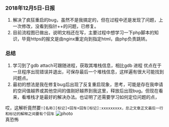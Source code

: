 ### 2018年12月5日-日报

1. 解决了疯狂重启的bug，虽然不是我搞定的，但在过程中还是发现了问题，上一次修改，没看到指针++的问题，已修复。  
2. 目前流程图已做出，说明文档还在写，主要过程中想学习一下php脚本的知识，毕竟https的报文是由nginx重定向到指定html，由php负责跳转。  

### 总结

1. 学习到了gdb attach可跟随进程，获取其堆栈信息，相比gdb 进程 优点在于一旦程序出现错误并退出，可保存最后一个堆栈信息，这样遍有很大可能找到问题点。  
2. 最初的想法是我在修复bug后出现了反复重启现象，思考，可能是存在我申请的空间值越界或其他空间的值刚好越界到我这里，释放后出现bug。但现在看来，看堆栈才是最好的解决办法。也证明了还需要学习如何定位问题的点，  
    
  
  

哎，这解析竟然要`![名称][标记]+回车+回车[标记]:xxxxxxxxx，总之文章正文最后一行和标记的解释之间要有个回车`
![photo][url]  
真恐怖  

[url]:https://dn-linuxcn.qbox.me/data/attachment/album/201708/11/224326ic1j1jpgbkecejg8.png "SIGKILL"
